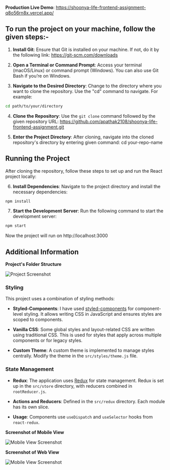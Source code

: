 **Production Live Demo**: https://shoonya-life-frontend-assignment-q8o56rn8x.vercel.app/

## To run the project on your machine, follow the given steps:-

1. **Install Git**: Ensure that Git is installed on your machine. If not, do it by the following link:
   https://git-scm.com/downloads

2. **Open a Terminal or Command Prompt**: Access your terminal (macOS/Linux) or command prompt (Windows). You can also use Git Bash if you’re on Windows.

3. **Navigate to the Desired Directory**: Change to the directory where you want to clone the repository. Use the "cd" command to navigate. For example:

```bash
cd path/to/your/directory
```

4. **Clone the Repository**: Use the `git clone` command followed by the given repository URL:
   https://github.com/apathak2108/shoonya-life-frontend-assignment.git

5. **Enter the Project Directory**: After cloning, navigate into the cloned repository's directory by entering given command:
   cd your-repo-name

## Running the Project

After cloning the repository, follow these steps to set up and run the React project locally:

6. **Install Dependencies**: Navigate to the project directory and install the necessary dependencies:

```bash
npm install
```

7. **Start the Development Server**: Run the following command to start the development server:

```bash
npm start
```

Now the project will run on http://localhost:3000

## Additional Information

**Project's Folder Structure**

![Project Screenshot](https://i.postimg.cc/Dw2hqMVK/folder-Structure.png)

### Styling

This project uses a combination of styling methods:

- **Styled-Components**: I have used [styled-components](https://styled-components.com/) for component-level styling. It allows writing CSS in JavaScript and ensures styles are scoped to components.

- **Vanilla CSS**: Some global styles and layout-related CSS are written using traditional CSS. This is used for styles that apply across multiple components or for legacy styles.

- **Custom Theme**: A custom theme is implemented to manage styles centrally. Modify the theme in the `src/styles/theme.js` file.

### State Management

- **Redux**: The application uses [Redux](https://redux.js.org/) for state management. Redux is set up in the `src/store` directory, with reducers combined in `rootReducer.js`.

- **Actions and Reducers**: Defined in the `src/redux` directory. Each module has its own slice.

- **Usage**: Components use `useDispatch` and `useSelector` hooks from `react-redux`.


**Screenshot of Mobile View**

![Mobile View Screenshot](https://i.postimg.cc/nVRq86k3/mobile-view-screenshot.jpg)

**Screenshot of Web View**

![Mobile View Screenshot](https://i.postimg.cc/DzTXdFvw/web-view-screenshot.png)
